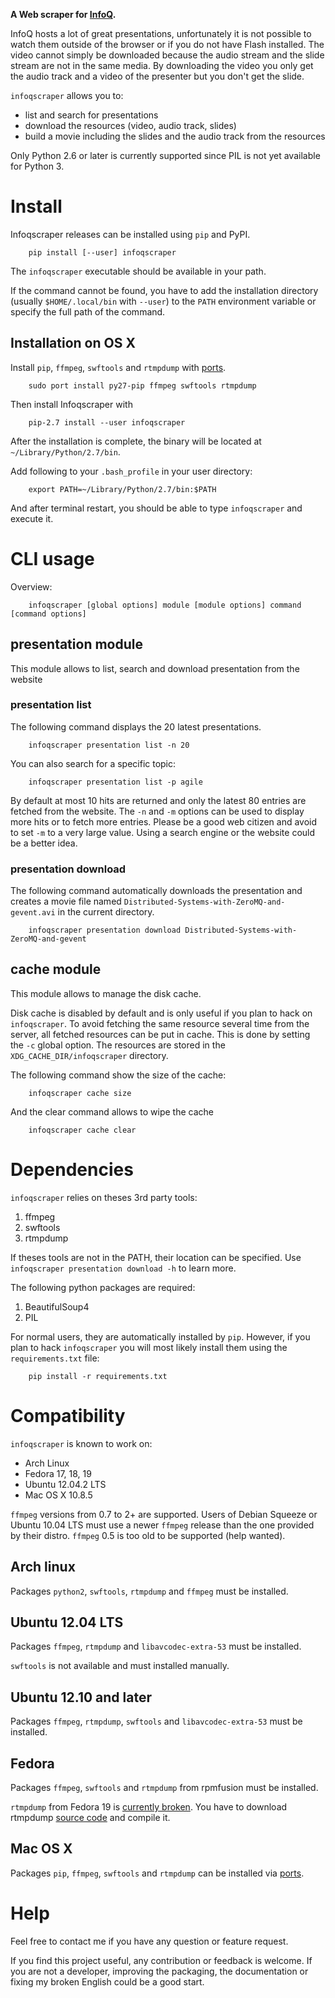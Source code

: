 
__A Web scraper for [InfoQ](http://infoq.com).__


InfoQ hosts a lot of great presentations, unfortunately it is not possible to watch them outside of the browser
or if you do not have Flash installed. The video cannot simply be downloaded because the audio stream and the
slide stream are not in the same media. By downloading the video you only get the audio track and a video of
the presenter but you don't get the slide.

`infoqscraper` allows you to:
* list and search for presentations
* download the resources (video, audio track, slides)
* build a movie including the slides and the audio track from the resources

Only Python 2.6 or later is currently supported since PIL is not yet available for Python 3.

# Install

Infoqscraper releases can be installed using `pip` and PyPI.

        pip install [--user] infoqscraper

The `infoqscraper` executable should be available in your path. 

If the command cannot be found, you have to add the installation directory 
(usually `$HOME/.local/bin` with `--user`) to the `PATH` environment variable
or specify the full path of the command. 

## Installation on OS X

Install `pip`, `ffmpeg`, `swftools` and `rtmpdump` with [ports](http://www.macports.org/).

        sudo port install py27-pip ffmpeg swftools rtmpdump

Then install Infoqscraper with

        pip-2.7 install --user infoqscraper
        
After the installation is complete, the binary will be located at `~/Library/Python/2.7/bin`.

Add following to your `.bash_profile` in your user directory:

        export PATH=~/Library/Python/2.7/bin:$PATH
        
And after terminal restart, you should be able to type `infoqscraper` and execute it.

# CLI usage

Overview:

        infoqscraper [global options] module [module options] command [command options]

## presentation module

This module allows to list, search and download presentation from the website

### presentation list

The following command displays the 20 latest presentations.

        infoqscraper presentation list -n 20

You can also search for a specific topic:

        infoqscraper presentation list -p agile

By default at most 10 hits are returned and only the latest 80 entries are fetched from the website.
The `-n` and `-m` options can be used to display more hits or to fetch more entries.
Please be a good web citizen and avoid to set `-m` to a very large value. Using a search engine
or the website could be a better idea.

### presentation download

The following command automatically downloads the presentation and creates a movie file
named `Distributed-Systems-with-ZeroMQ-and-gevent.avi`  in the current directory.

        infoqscraper presentation download Distributed-Systems-with-ZeroMQ-and-gevent


## cache module

This module allows to manage the disk cache.

Disk cache is disabled by default and is only useful if you plan to hack on `infoqscraper`. To avoid fetching
the same resource several time from the server, all fetched resources can be put in cache. This is done by setting
the `-c` global option. The resources are stored in the `XDG_CACHE_DIR/infoqscraper` directory.

The following command show the size of the cache:

        infoqscraper cache size

And the clear command allows to wipe the cache

        infoqscraper cache clear


# Dependencies

`infoqscraper` relies on theses 3rd party tools:

1. ffmpeg
2. swftools
3. rtmpdump

If theses tools are not in the PATH, their location can be specified.
Use `infoqscraper presentation download -h` to learn more.

The following python packages are required:

1. BeautifulSoup4
3. PIL

For normal users, they are automatically installed by `pip`. However, if you plan to hack `infoqscraper` you will
most likely install them using the `requirements.txt` file:

        pip install -r requirements.txt

# Compatibility

`infoqscraper` is known to work on:

  - Arch Linux
  - Fedora 17, 18, 19
  - Ubuntu 12.04.2 LTS
  - Mac OS X 10.8.5
  
`ffmpeg` versions from 0.7 to 2+ are supported. Users of Debian Squeeze or
Ubuntu 10.04 LTS must use a newer `ffmpeg` release than the one provided by
their distro. `ffmpeg` 0.5 is too old to be supported (help wanted).

## Arch linux

Packages `python2`, `swftools`, `rtmpdump` and `ffmpeg` must be installed. 

## Ubuntu 12.04 LTS

Packages `ffmpeg`, `rtmpdump` and `libavcodec-extra-53` must be installed.

`swftools` is not available and must installed manually.

## Ubuntu 12.10 and later

Packages `ffmpeg`, `rtmpdump`, `swftools` and `libavcodec-extra-53` must be installed.

## Fedora

Packages `ffmpeg`, `swftools` and `rtmpdump` from rpmfusion must be installed.

`rtmpdump` from Fedora 19 is [currently broken](https://bugzilla.rpmfusion.org/show_bug.cgi?id=2969).
You have to download rtmpdump [source code](http://rtmpdump.mplayerhq.hu/) and compile it.

## Mac OS X

Packages `pip`, `ffmpeg`, `swftools` and `rtmpdump` can be installed via [ports](http://www.macports.org/).

# Help

Feel free to contact me if you have any question or feature request.

If you find this project useful, any contribution or feedback is welcome. If you are not a developer, improving
the packaging, the documentation or fixing my broken English could be a good start.
